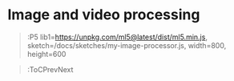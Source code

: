 # Image and video processing

> :P5 lib1=https://unpkg.com/ml5@latest/dist/ml5.min.js, sketch=/docs/sketches/my-image-processor.js, width=800, height=600

> :ToCPrevNext